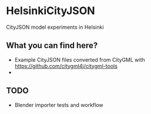 # HelsinkiCityJSON
CityJSON model experiments in Helsinki
## What you can find here?
- Example CityJSON files converted from CityGML with https://github.com/citygml4j/citygml-tools
- 

## TODO
- Blender importer tests and workflow
